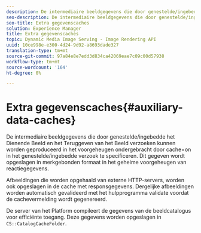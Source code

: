 ```yaml
---
description: De intermediaire beeldgegevens die door genestelde/ingebedde het Dienende Beeld en het Teruggeven van het Beeld verzoeken kunnen worden geproduceerd in het voorgeheugen ondergebracht door cache=on in het genestelde/ingebedde verzoek te specificeren. Dit gegeven wordt opgeslagen in merkgebonden formaat in het geheime voorgeheugen van reactiegegevens.
seo-description: De intermediaire beeldgegevens die door genestelde/ingebedde het Dienende Beeld en het Teruggeven van het Beeld verzoeken kunnen worden geproduceerd in het voorgeheugen ondergebracht door cache=on in het genestelde/ingebedde verzoek te specificeren. Dit gegeven wordt opgeslagen in merkgebonden formaat in het geheime voorgeheugen van reactiegegevens.
seo-title: Extra gegevenscaches
solution: Experience Manager
title: Extra gegevenscaches
topic: Dynamic Media Image Serving - Image Rendering API
uuid: 10ce998e-e300-4d24-9d92-a8693dade327
translation-type: tm+mt
source-git-commit: 97a84e8e7edd3d834ca42069eae7c09c00d57938
workflow-type: tm+mt
source-wordcount: '164'
ht-degree: 0%

---
```



# Extra gegevenscaches{#auxiliary-data-caches}

De intermediaire beeldgegevens die door genestelde/ingebedde het Dienende Beeld en het Teruggeven van het Beeld verzoeken kunnen worden geproduceerd in het voorgeheugen ondergebracht door cache=on in het genestelde/ingebedde verzoek te specificeren. Dit gegeven wordt opgeslagen in merkgebonden formaat in het geheime voorgeheugen van reactiegegevens.

Afbeeldingen die worden opgehaald van externe HTTP-servers, worden ook opgeslagen in de cache met responsgegevens. Dergelijke afbeeldingen worden automatisch gevalideerd met het hulpprogramma validate voordat de cachevermelding wordt gegenereerd.

De server van het Platform compileert de gegevens van de beeldcatalogus voor efficiënte toegang. Deze gegevens worden opgeslagen in `CS::CatalogCacheFolder`.
